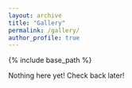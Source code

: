 ```yaml
---
layout: archive
title: "Gallery"
permalink: /gallery/
author_profile: true
---
```


{% include base_path %}

Nothing here yet! Check back later!


